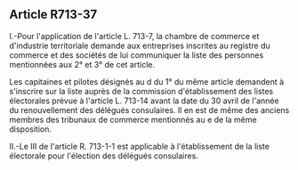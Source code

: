 Article R713-37
----
I.-Pour l'application de l'article L. 713-7, la chambre de commerce et
d'industrie territoriale demande aux entreprises inscrites au registre du
commerce et des sociétés de lui communiquer la liste des personnes mentionnées
aux 2° et 3° de cet article.

Les capitaines et pilotes désignés au d du 1° du même article demandent à
s'inscrire sur la liste auprès de la commission d'établissement des listes
électorales prévue à l'article L. 713-14 avant la date du 30 avril de l'année du
renouvellement des délégués consulaires. Il en est de même des anciens membres
des tribunaux de commerce mentionnés au e de la même disposition.

II.-Le III de l'article R. 713-1-1 est applicable à l'établissement de la liste
électorale pour l'élection des délégués consulaires.
